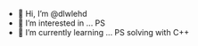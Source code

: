 - 👋 Hi, I’m @dlwlehd
- 👀 I’m interested in ... PS
- 🌱 I’m currently learning ... PS solving with C++

<!---
dlwlehd/dlwlehd is a ✨ special ✨ repository because its `README.md` (this file) appears on your GitHub profile.
You can click the Preview link to take a look at your changes.
--->

